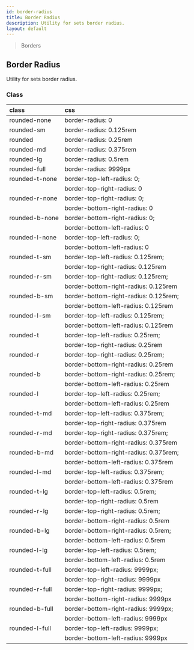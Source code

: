 ```yaml
---
id: border-radius
title: Border Radius
description: Utility for sets border radius.
layout: default
---
```


> Borders

## Border Radius

Utility for sets border radius.

### Class

| <span class="px-3 py-1 text-white bg-charcoal-100 rounded-full">class</span> | <span class="px-3 py-1 text-white bg-charcoal-100 rounded-full">css</span> | |
|:--|:--|:-:|
| rounded-none | border-radius: 0 | <y class="w-8 h-8 rounded-none bg-gray-300 border-2"></y> |
| rounded-sm | border-radius: 0.125rem | <y class="w-8 h-8 rounded-sm bg-gray-300 border-2"></y> |
| rounded | border-radius: 0.25rem | <y class="w-8 h-8 rounded bg-gray-300 border-2"></y> |
| rounded-md | border-radius: 0.375rem | <y class="w-8 h-8 rounded-md bg-gray-300 border-2"></y> |
| rounded-lg | border-radius: 0.5rem | <y class="w-8 h-8 rounded-lg bg-gray-300 border-2"></y> |
| rounded-full | border-radius: 9999px | <y class="w-8 h-8 rounded-full bg-gray-300 border-2"></y> |
| rounded-t-none | border-top-left-radius: 0; | <y class="w-8 h-8 rounded-t-none bg-gray-300 border-2"></y> |
|  | border-top-right-radius: 0 |
| rounded-r-none | border-top-right-radius: 0; | <y class="w-8 h-8 rounded-r-none bg-gray-300 border-2"></y> |
|  | border-bottom-right-radius: 0 |
| rounded-b-none | border-bottom-right-radius: 0; | <y class="w-8 h-8 rounded-b-none bg-gray-300 border-2"></y> |
|  | border-bottom-left-radius: 0 |
| rounded-l-none | border-top-left-radius: 0; | <y class="w-8 h-8 rounded-l-none bg-gray-300 border-2"></y> |
|  | border-bottom-left-radius: 0 |
| rounded-t-sm | border-top-left-radius: 0.125rem; | <y class="w-8 h-8 rounded-t-sm bg-gray-300 border-2"></y> |
|  | border-top-right-radius: 0.125rem |
| rounded-r-sm | border-top-right-radius: 0.125rem; | <y class="w-8 h-8 rounded-r-sm bg-gray-300 border-2"></y> |
|  | border-bottom-right-radius: 0.125rem |
| rounded-b-sm | border-bottom-right-radius: 0.125rem; | <y class="w-8 h-8 rounded-b-sm bg-gray-300 border-2"></y> |
|  | border-bottom-left-radius: 0.125rem |
| rounded-l-sm | border-top-left-radius: 0.125rem; | <y class="w-8 h-8 rounded-l-sm bg-gray-300 border-2"></y> |
|  | border-bottom-left-radius: 0.125rem |
| rounded-t | border-top-left-radius: 0.25rem; | <y class="w-8 h-8 rounded-t bg-gray-300 border-2"></y> |
|  | border-top-right-radius: 0.25rem |
| rounded-r | border-top-right-radius: 0.25rem; | <y class="w-8 h-8 rounded-r bg-gray-300 border-2"></y> |
|  | border-bottom-right-radius: 0.25rem |
| rounded-b | border-bottom-right-radius: 0.25rem; | <y class="w-8 h-8 rounded-b bg-gray-300 border-2"></y> |
|  | border-bottom-left-radius: 0.25rem |
| rounded-l | border-top-left-radius: 0.25rem; | <y class="w-8 h-8 rounded-l bg-gray-300 border-2"></y> |
|  | border-bottom-left-radius: 0.25rem |
| rounded-t-md | border-top-left-radius: 0.375rem; | <y class="w-8 h-8 rounded-t-md bg-gray-300 border-2"></y> |
|  | border-top-right-radius: 0.375rem |
| rounded-r-md | border-top-right-radius: 0.375rem; | <y class="w-8 h-8 rounded-r-md bg-gray-300 border-2"></y> |
|  | border-bottom-right-radius: 0.375rem |
| rounded-b-md | border-bottom-right-radius: 0.375rem; | <y class="w-8 h-8 rounded-b-md bg-gray-300 border-2"></y> |
|  | border-bottom-left-radius: 0.375rem |
| rounded-l-md | border-top-left-radius: 0.375rem; | <y class="w-8 h-8 rounded-l-md bg-gray-300 border-2"></y> |
|  | border-bottom-left-radius: 0.375rem |
| rounded-t-lg | border-top-left-radius: 0.5rem; | <y class="w-8 h-8 rounded-t-lg bg-gray-300 border-2"></y> |
|  | border-top-right-radius: 0.5rem |
| rounded-r-lg | border-top-right-radius: 0.5rem; | <y class="w-8 h-8 rounded-r-lg bg-gray-300 border-2"></y> |
|  | border-bottom-right-radius: 0.5rem |
| rounded-b-lg | border-bottom-right-radius: 0.5rem; | <y class="w-8 h-8 rounded-b-lg bg-gray-300 border-2"></y> |
|  | border-bottom-left-radius: 0.5rem |
| rounded-l-lg | border-top-left-radius: 0.5rem; | <y class="w-8 h-8 rounded-l-lg bg-gray-300 border-2"></y> |
|  | border-bottom-left-radius: 0.5rem |
| rounded-t-full | border-top-left-radius: 9999px; | <y class="w-8 h-8 rounded-t-full bg-gray-300 border-2"></y> |
|  | border-top-right-radius: 9999px |
| rounded-r-full | border-top-right-radius: 9999px; | <y class="w-8 h-8 rounded-r-full bg-gray-300 border-2"></y> |
|  | border-bottom-right-radius: 9999px |
| rounded-b-full | border-bottom-right-radius: 9999px; | <y class="w-8 h-8 rounded-b-full bg-gray-300 border-2"></y> |
|  | border-bottom-left-radius: 9999px |
| rounded-l-full | border-top-left-radius: 9999px; | <y class="w-8 h-8 rounded-l-full bg-gray-300 border-2"></y> |
|  | border-bottom-left-radius: 9999px |
